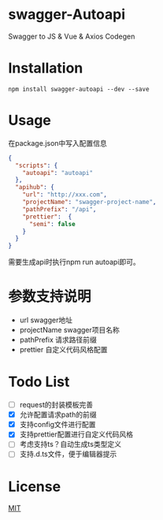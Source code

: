 # swagger-Autoapi
Swagger to JS &amp; Vue &amp; Axios Codegen
# Installation
```shell
npm install swagger-autoapi --dev --save
```

# Usage
在package.json中写入配置信息
```json
{
  "scripts": {
    "autoapi": "autoapi"
  },
  "apihub": {
    "url": "http://xxx.com",
    "projectName": "swagger-project-name",
    "pathPrefix": "/api",
    "prettier":  {
      "semi": false
    }
  }
}
```
需要生成api时执行npm run autoapi即可。

# 参数支持说明
- url swagger地址
- projectName swagger项目名称 
- pathPrefix 请求路径前缀 
- prettier 自定义代码风格配置

# Todo List
-[ ] request的封装模板完善
-[X] 允许配置请求path的前缀
-[X] 支持config文件进行配置
-[X] 支持prettier配置进行自定义代码风格
-[ ] 考虑支持ts？自动生成ts类型定义
-[ ] 支持.d.ts文件，便于编辑器提示

# License

[MIT](https://opensource.org/licenses/MIT)
